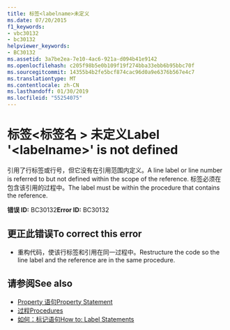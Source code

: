 ```yaml
---
title: 标签<labelname>未定义
ms.date: 07/20/2015
f1_keywords:
- vbc30132
- bc30132
helpviewer_keywords:
- BC30132
ms.assetid: 3a7be2ea-7e10-4ac6-921a-d094b41e9142
ms.openlocfilehash: c205f98b5e0b109f19f274bba33ebb6b95bbc70f
ms.sourcegitcommit: 14355b4b2fe5bcf874cac96d0a9e6376b567e4c7
ms.translationtype: MT
ms.contentlocale: zh-CN
ms.lasthandoff: 01/30/2019
ms.locfileid: "55254075"
---
```

# <a name="label-labelname-is-not-defined"></a><span data-ttu-id="40b2f-102">标签\<标签名 > 未定义</span><span class="sxs-lookup"><span data-stu-id="40b2f-102">Label '\<labelname>' is not defined</span></span>
<span data-ttu-id="40b2f-103">引用了行标签或行号，但它没有在引用范围内定义。</span><span class="sxs-lookup"><span data-stu-id="40b2f-103">A line label or line number is referred to but not defined within the scope of the reference.</span></span> <span data-ttu-id="40b2f-104">标签必须在包含该引用的过程中。</span><span class="sxs-lookup"><span data-stu-id="40b2f-104">The label must be within the procedure that contains the reference.</span></span>  
  
 <span data-ttu-id="40b2f-105">**错误 ID:** BC30132</span><span class="sxs-lookup"><span data-stu-id="40b2f-105">**Error ID:** BC30132</span></span>  
  
## <a name="to-correct-this-error"></a><span data-ttu-id="40b2f-106">更正此错误</span><span class="sxs-lookup"><span data-stu-id="40b2f-106">To correct this error</span></span>  
  
-   <span data-ttu-id="40b2f-107">重构代码，使该行标签和引用在同一过程中。</span><span class="sxs-lookup"><span data-stu-id="40b2f-107">Restructure the code so the line label and the reference are in the same procedure.</span></span>  
  
## <a name="see-also"></a><span data-ttu-id="40b2f-108">请参阅</span><span class="sxs-lookup"><span data-stu-id="40b2f-108">See also</span></span>
- [<span data-ttu-id="40b2f-109">Property 语句</span><span class="sxs-lookup"><span data-stu-id="40b2f-109">Property Statement</span></span>](../../visual-basic/language-reference/statements/property-statement.md)
- [<span data-ttu-id="40b2f-110">过程</span><span class="sxs-lookup"><span data-stu-id="40b2f-110">Procedures</span></span>](../../visual-basic/programming-guide/language-features/procedures/index.md)
- [<span data-ttu-id="40b2f-111">如何：标记语句</span><span class="sxs-lookup"><span data-stu-id="40b2f-111">How to: Label Statements</span></span>](../../visual-basic/programming-guide/program-structure/how-to-label-statements.md)
